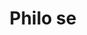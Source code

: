 ---
pid: CH547
title: Philo se
location_transcription: 
zipcode: NJ08104
outside_phl: Camden NJ
neighborhood: 
age: '27'
age_range: 20-29
instagram: 
image_file_name: CH_547.jpg
proposal_transcription: Can't be a city of brotherly love without Parents who gave
  birth to them !!!
topic: Brotherly Love,Family
topic_summary: 0, 0
type: Other No Form
keywords_other: 
credit: Joshua Garriga
image_labels: Father - Mother - Birth - Sacrifice - Brotherly - Love - Brotherly
twitter: 
facebook: 
permalink: "/monuments/ch547/"
layout: item-page
---